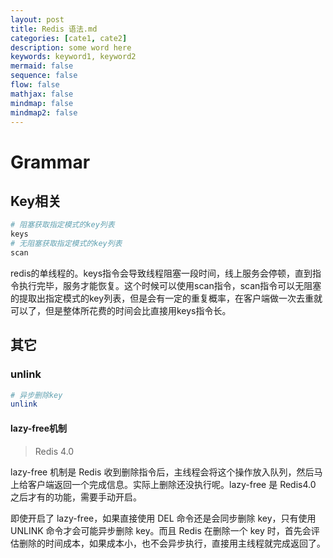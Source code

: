 ```yaml
---
layout: post
title: Redis 语法.md
categories: [cate1, cate2]
description: some word here
keywords: keyword1, keyword2
mermaid: false
sequence: false
flow: false
mathjax: false
mindmap: false
mindmap2: false
---
```

# Grammar

## Key相关

```bash
# 阻塞获取指定模式的key列表
keys
# 无阻塞获取指定模式的key列表
scan
```



redis的单线程的。keys指令会导致线程阻塞一段时间，线上服务会停顿，直到指令执行完毕，服务才能恢复。这个时候可以使用scan指令，scan指令可以无阻塞的提取出指定模式的key列表，但是会有一定的重复概率，在客户端做一次去重就可以了，但是整体所花费的时间会比直接用keys指令长。



## 其它

### unlink

```bash
# 异步删除key
unlink 
```



#### lazy-free机制

> Redis 4.0

lazy-free 机制是 Redis 收到删除指令后，主线程会将这个操作放入队列，然后马上给客户端返回一个完成信息。实际上删除还没执行呢。lazy-free 是 Redis4.0 之后才有的功能，需要手动开启。

即使开启了 lazy-free，如果直接使用 DEL 命令还是会同步删除 key，只有使用 UNLINK 命令才会可能异步删除 key。而且 Redis 在删除一个 key 时，首先会评估删除的时间成本，如果成本小，也不会异步执行，直接用主线程就完成返回了。